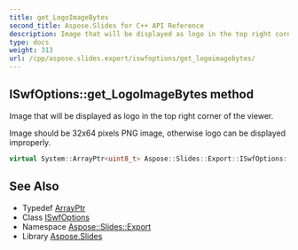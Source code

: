 ```yaml
---
title: get_LogoImageBytes
second_title: Aspose.Slides for C++ API Reference
description: Image that will be displayed as logo in the top right corner of the viewer.  Image should be 32x64 pixels PNG image, otherwise logo can be displayed improperly.
type: docs
weight: 313
url: /cpp/aspose.slides.export/iswfoptions/get_logoimagebytes/
---
```

## ISwfOptions::get_LogoImageBytes method


Image that will be displayed as logo in the top right corner of the viewer. 

 Image should be 32x64 pixels PNG image, otherwise logo can be displayed improperly.

```cpp
virtual System::ArrayPtr<uint8_t> Aspose::Slides::Export::ISwfOptions::get_LogoImageBytes()=0
```

## See Also

* Typedef [ArrayPtr](../../../system/arrayptr/)
* Class [ISwfOptions](../)
* Namespace [Aspose::Slides::Export](../../)
* Library [Aspose.Slides](../../../)
